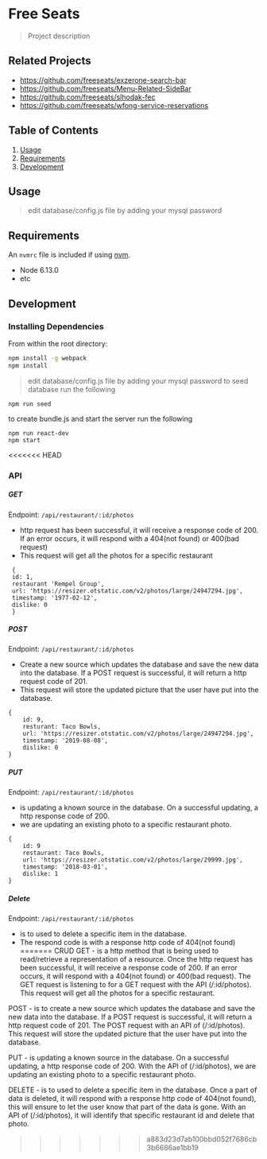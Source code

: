 # Free Seats

> Project description

## Related Projects

  - https://github.com/freeseats/exzerone-search-bar
  - https://github.com/freeseats/Menu-Related-SideBar
  - https://github.com/freeseats/slhodak-fec
  - https://github.com/freeseats/wfong-service-reservations

## Table of Contents

1. [Usage](#Usage)
1. [Requirements](#requirements)
1. [Development](#development)

## Usage

> edit database/config.js file by adding your mysql password

## Requirements

An `nvmrc` file is included if using [nvm](https://github.com/creationix/nvm).

- Node 6.13.0
- etc

## Development

### Installing Dependencies

From within the root directory:

```sh
npm install -g webpack
npm install
```

> edit database/config.js file by adding your mysql password
to seed database run the following
```
npm run seed
```

to create bundle.js and start the server run the following
```
npm run react-dev
npm start
```

<<<<<<< HEAD

### API  
 ##### GET 
 Endpoint: ```/api/restaurant/:id/photos```
 
 - http request has been successful, it will receive a response code of 200. If an error occurs, it will respond with a 404(not found) or 400(bad request)
-  This request will get all the photos for a specific restaurant
```
 {
 id: 1, 
 restaurant 'Rempel Group', 
 url: 'https://resizer.otstatic.com/v2/photos/large/24947294.jpg', 
 timestamp: '1977-02-12',
 dislike: 0
 }
```


##### POST 
 Endpoint: ```/api/restaurant/:id/photos```
 - Create a new source which updates the database and save the new data into the database. If a POST request is successful, it will return a http request code of 201. 
 - This request will store the updated picture that the user have put into the database.
 
```
{
    id: 9,
    resturant: Taco Bowls,
    url: 'https://resizer.otstatic.com/v2/photos/large/24947294.jpg',
    timestamp: '2019-08-08',
    dislike: 0
}

```

##### PUT
 Endpoint: ```/api/restaurant/:id/photos```
 - is updating a known source in the database. On a successful updating, a http response code of 200. 
 - we are updating an existing photo to a specific restaurant photo.
 
```
{
    id: 9
    restaurant: Taco Bowls,
    url: 'https://resizer.otstatic.com/v2/photos/large/29999.jpg',
    timestamp: '2018-03-01',
    dislike: 1
}
```
 


##### Delete
 Endpoint: ```/api/restaurant/:id/photos```
- is to used to delete a specific item in the database.
- The respond code is with a response http code of 404(not found)
=======
CRUD 
GET - is a http method that is being used to read/retrieve a representation of a resource. Once the http request has been successful, it will receive a response code of 200. If an error occurs, it will respond with a 404(not found) or 400(bad request). The GET request is listening to for a GET request with the API (/:id/photos). This request will get all the photos for a specific restaurant. 

POST - is to create a new source which updates the database and save the new data into the database. If a POST request is successful, it will return a http request code of 201. The POST request with an API of (/:id/photos). This request will store the updated picture that the user have put into the database. 

PUT - is updating a known source in the database. On a successful updating, a http response code of 200. With the API of (/:id/photos), we are updating an existing photo to a specific restaurant photo.

DELETE - is to used to delete a specific item in the database. Once a part of data is deleted, it will respond with a response http code of 404(not found), this will ensure to let the user know that part of the data is gone. With an API of (/:id/photos), it will identify that specific restaurant id and delete that photo. 

>>>>>>> a883d23d7ab100bbd052f7686cb3b6686ae1bb19

